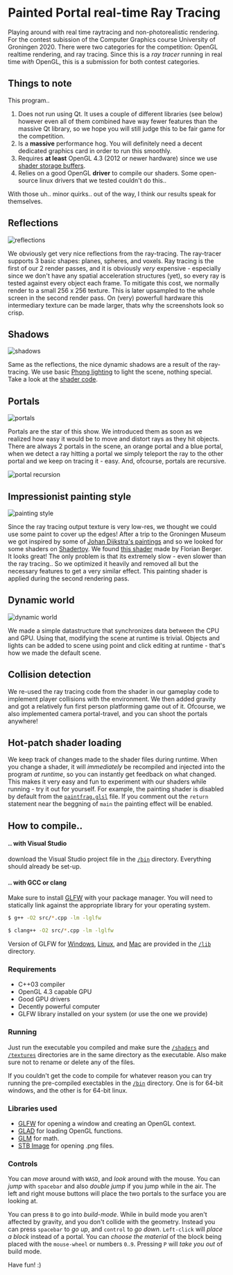 # Painted Portal real-time Ray Tracing

Playing around with real time raytracing and non-photorealistic rendering. For the contest subission of the Computer Graphics course University of Groningen 2020. There were two categories for the competition: OpenGL realtime rendering, and ray tracing. Since this is a _ray tracer_ running in real time _with_ OpenGL, this is a submission for both contest categories.

## Things to note

This program..

1. Does not run using Qt. It uses a couple of different libraries (see below) however even all of them combined have way fewer features than the massive Qt library, so we hope you will still judge this to be fair game for the competition.
2. Is a **massive** performance hog. You will definitely need a decent dedicated graphics card in order to run this smoothly.
3. Requires **at least** OpenGL 4.3 (2012 or newer hardware) since we use [shader storage buffers](https://www.khronos.org/opengl/wiki/Shader_Storage_Buffer_Object).
4. Relies on a good OpenGL **driver** to compile our shaders. Some open-source linux drivers that we tested couldn't do this..

With those uh.. minor quirks.. out of the way, I think our results speak for themselves.

## Reflections

![reflections](/screenshots/reflections.png)

We obviously get very nice reflections from the ray-tracing. The ray-tracer supports 3 basic shapes: planes, spheres, and voxels. Ray tracing is the first of our 2 render passes, and it is obviously _very_ expensive - especially since we don't have any spatial acceleration structures (yet), so every ray is tested against every object each frame. To mitigate this cost, we normally render to a small 256 x 256 texture. This is later upsampled to the whole screen in the second render pass. On (very) powerfull hardware this intermediary texture can be made larger, thats why the screenshots look so crisp.

## Shadows

![shadows](/screenshots/shadows.png)

Same as the reflections, the nice dynamic shadows are a result of the ray-tracing. We use basic [Phong lighting](https://en.wikipedia.org/wiki/Phong_reflection_model) to light the scene, nothing special. Take a look at the [shader code](/shaders/rayfrag.glsl).

## Portals

![portals](/screenshots/portal.png)

Portals are the star of this show. We introduced them as soon as we realized how easy it would be to move and distort rays as they hit objects. There are always 2 portals in the scene, an orange portal and a blue portal, when we detect a ray hitting a portal we simply teleport the ray to the other portal and we keep on tracing it - easy. And, ofcourse, portals are recursive.

![portal recursion](/screenshots/recursion.png)

## Impressionist painting style

![painting style](/screenshots/painted-portal.png)

Since the ray tracing output texture is very low-res, we thought we could use some paint to cover up the edges! After a trip to the Groningen Museum we got inspired by some of [Johan Dijkstra's paintings](https://klaasamulder.wordpress.com/2005/09/20/wat-leuk-weer-een-johan-dijkstra-gevondendagblad-vh-noorden/) and so we looked for some shaders on [Shadertoy](https://www.shadertoy.com/). We found [this shader](https://www.shadertoy.com/view/MtKcDG) made by Florian Berger. It looks great! The only problem is that its extremely slow - even slower than the ray tracing.. So we optimized it heavily and removed all but the necessary features to get a very similar effect. This painting shader is applied during the second rendering pass.

## Dynamic world

![dynamic world](/screenshots/scene3.png)

We made a simple datastructure that synchronizes data between the CPU and GPU. Using that, modifying the scene at runtime is trivial. Objects and lights can be added to scene using point and click editing at runtime - that's how we made the default scene.

## Collision detection

We re-used the ray tracing code from the shader in our gameplay code to implement player collisions with the environment. We then added gravity and got a relatively fun first person platforming game out of it. Ofcourse, we also implemented camera portal-travel, and you can shoot the portals anywhere!

## Hot-patch shader loading

We keep track of changes made to the shader files during runtime. When you change a shader, it will _immediately_ be recompiled and injected into the program _at runtime_, so you can instantly get feedback on what changed. This makes it very easy and fun to experiment with our shaders while running - try it out for yourself. For example, the painting shader is disabled by default from the [`paintfrag.glsl`](/shaders/paintfrag.glsl) file. If you comment out the `return` statement near the beggning of `main` the painting effect will be enabled.

## How to compile..

#### .. with Visual Studio 

download the Visual Studio project file in the [`/bin`](/bin) directory. Everything should already be set-up.

#### .. with GCC or clang

Make sure to install [GLFW](https://www.glfw.org/download.html) with your package manager. You will need to statically link against the appropriate library for your operating system.

```bash
$ g++ -O2 src/*.cpp -lm -lglfw
```

```bash
$ clang++ -O2 src/*.cpp -lm -lglfw
```

Version of GLFW for [Windows](/lib/glfw3.lib), [Linux](/lib/libglfw3.so), and [Mac](/lib/libglfw3.a) are provided in the [`/lib`](/lib) directory.

### Requirements

- C++03 compiler
- OpenGL 4.3 capable GPU
- Good GPU drivers
- Decently powerful computer
- GLFW library installed on your system (or use the one we provide)

### Running

Just run the executable you compiled and make sure the [`/shaders`](/shaders) and [`/textures`](/textures) directories are in the same directory as the executable. Also make sure not to rename or delete any of the files.

If you couldn't get the code to compile for whatever reason you can try running the pre-compiled exectables in the [`/bin`](/bin) directory. One is for 64-bit windows, and the other is for 64-bit linux.

### Libraries used
- [GLFW](https://www.glfw.org/) for opening a window and creating an OpenGL context.
- [GLAD](https://glad.dav1d.de/) for loading OpenGL functions.
- [GLM](https://glm.g-truc.net/0.9.9/index.html) for math.
- [STB Image](https://github.com/nothings/stb) for opening .png files.

### Controls

You can _move_ around with `WASD`, and _look_ around with the mouse. You can _jump_ with `spacebar` and also _double jump_ if you jump while in the air. The left and right mouse buttons will place the two portals to the surface you are looking at.

You can press `B` to go into _build-mode_. While in build mode you aren't affected by gravity, and you don't collide with the geometry. Instead you can press `spacebar` to _go up_, and `control` to _go down_. `Left-click` will _place a block_ instead of a portal. You can _choose the material_ of the block being placed with the `mouse-wheel` or numbers `0`..`9`. Pressing `P` will _take you out_ of build mode.
    
Have fun! :)
